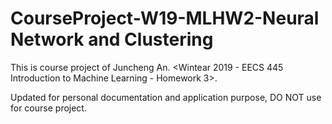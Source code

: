 # CourseProject-W19-MLHW2-Neural Network and Clustering  

This is course project of Juncheng An. <Wintear 2019 - EECS 445 Introduction to Machine Learning - Homework 3>.

Updated for personal documentation and application purpose, DO NOT use for course project.
